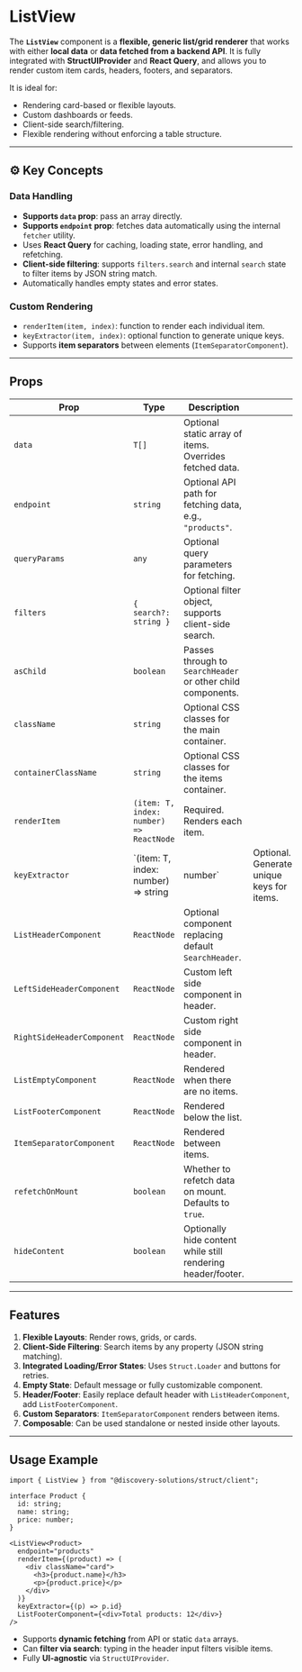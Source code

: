 # ListView

The **`ListView`** component is a **flexible, generic list/grid renderer** that works with either **local data** or **data fetched from a backend API**. It is fully integrated with **StructUIProvider** and **React Query**, and allows you to render custom item cards, headers, footers, and separators.

It is ideal for:

* Rendering card-based or flexible layouts.
* Custom dashboards or feeds.
* Client-side search/filtering.
* Flexible rendering without enforcing a table structure.

---

## ⚙️ Key Concepts

### Data Handling

* **Supports `data` prop**: pass an array directly.
* **Supports `endpoint` prop**: fetches data automatically using the internal `fetcher` utility.
* Uses **React Query** for caching, loading state, error handling, and refetching.
* **Client-side filtering**: supports `filters.search` and internal `search` state to filter items by JSON string match.
* Automatically handles empty states and error states.

### Custom Rendering

* `renderItem(item, index)`: function to render each individual item.
* `keyExtractor(item, index)`: optional function to generate unique keys.
* Supports **item separators** between elements (`ItemSeparatorComponent`).

---

## Props

| Prop                       | Type                                    | Description                                                  |                                            |
| -------------------------- | --------------------------------------- | ------------------------------------------------------------ | ------------------------------------------ |
| `data`                     | `T[]`                                   | Optional static array of items. Overrides fetched data.      |                                            |
| `endpoint`                 | `string`                                | Optional API path for fetching data, e.g., `"products"`.     |                                            |
| `queryParams`              | `any`                                   | Optional query parameters for fetching.                      |                                            |
| `filters`                  | `{ search?: string }`                   | Optional filter object, supports client-side search.         |                                            |
| `asChild`                  | `boolean`                               | Passes through to `SearchHeader` or other child components.  |                                            |
| `className`                | `string`                                | Optional CSS classes for the main container.                 |                                            |
| `containerClassName`       | `string`                                | Optional CSS classes for the items container.                |                                            |
| `renderItem`               | `(item: T, index: number) => ReactNode` | Required. Renders each item.                                 |                                            |
| `keyExtractor`             | \`(item: T, index: number) => string    | number\`                                                     | Optional. Generates unique keys for items. |
| `ListHeaderComponent`      | `ReactNode`                             | Optional component replacing default `SearchHeader`.         |                                            |
| `LeftSideHeaderComponent`  | `ReactNode`                             | Custom left side component in header.                        |                                            |
| `RightSideHeaderComponent` | `ReactNode`                             | Custom right side component in header.                       |                                            |
| `ListEmptyComponent`       | `ReactNode`                             | Rendered when there are no items.                            |                                            |
| `ListFooterComponent`      | `ReactNode`                             | Rendered below the list.                                     |                                            |
| `ItemSeparatorComponent`   | `ReactNode`                             | Rendered between items.                                      |                                            |
| `refetchOnMount`           | `boolean`                               | Whether to refetch data on mount. Defaults to `true`.        |                                            |
| `hideContent`              | `boolean`                               | Optionally hide content while still rendering header/footer. |                                            |

---

## Features

1. **Flexible Layouts**: Render rows, grids, or cards.
2. **Client-Side Filtering**: Search items by any property (JSON string matching).
3. **Integrated Loading/Error States**: Uses `Struct.Loader` and buttons for retries.
4. **Empty State**: Default message or fully customizable component.
5. **Header/Footer**: Easily replace default header with `ListHeaderComponent`, add `ListFooterComponent`.
6. **Custom Separators**: `ItemSeparatorComponent` renders between items.
7. **Composable**: Can be used standalone or nested inside other layouts.

---

## Usage Example

```tsx
import { ListView } from "@discovery-solutions/struct/client";

interface Product {
  id: string;
  name: string;
  price: number;
}

<ListView<Product>
  endpoint="products"
  renderItem={(product) => (
    <div className="card">
      <h3>{product.name}</h3>
      <p>{product.price}</p>
    </div>
  )}
  keyExtractor={(p) => p.id}
  ListFooterComponent={<div>Total products: 12</div>}
/>
```

* Supports **dynamic fetching** from API or static `data` arrays.
* Can **filter via search**: typing in the header input filters visible items.
* Fully **UI-agnostic** via `StructUIProvider`.